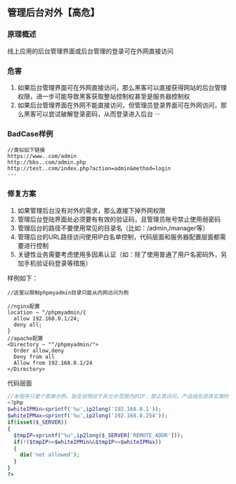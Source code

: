 ## 管理后台对外【高危】
### 原理概述
线上应用的后台管理界面或后台管理的登录可在外网直接访问
### 危害
1. 如果后台管理界面可在外网直接访问，那么黑客可以直接获得网站的后台管理权限，进一步可能导致黑客获取整站控制权甚至是服务器控制权
2. 如果后台管理界面在外网不能直接访问，但管理员登录界面可在外网访问，那么黑客可以尝试破解登录密码，从而登录进入后台
···

### BadCase样例
```
//类似如下链接
https://www..com/admin
http://bbs..com/admin.php
http://test..com/index.php?action=admin&method=login
···
```

### 修复方案
1. 如果管理后台没有对外的需求，那么直接下掉外网权限
2. 管理后台登陆界面处必须要有有效的验证码，且管理员账号禁止使用弱密码
3. 管理后台的路径不要使用常见的目录名（比如：/admin,/manager等）
4. 管理后台的URL路径访问使用IP白名单控制，代码层面和服务器配置层面都需要进行控制
5. 关键性业务需要考虑使用多因素认证（如：除了使用普通了用户名密码外，另加手机验证码登录等措施）

样例如下：
```
//这里以限制phpmyadmin目录只能从内网访问为例

//nginx配置
location ~ ^/phpmyadmin/{
  allow 192.168.0.1/24;
  deny all;
}
//apache配置
<Directory ~ "^/phpmyadmin/">
  Order allow,deny
  Deny from all
  Allow from 192.168.0.1/24
</Directory>
```
代码层面
```php
//本程序只是个简单示例，旨在说明对于非允许范围内的IP，禁止其访问，产品线在具体实施时建议将允许访问的IP范围做成一个配置文件，或者写入数据库
<?php
$whiteIPMin=sprintf('%u',ip2long('192.168.0.1'));
$whiteIPMax=sprintf('%u',ip2long('192.168.0.254'));
if(isset($_SERVER))
{
  $tmpIP=sprintf("%u",ip2long($_SERVER['REMOTE_ADDR']));
  if(!($tmpIP>=$whiteIPMin&&$tmpIP<=$whiteIPMax))
  {                
    die('not allowed');
  }    
}
?>
```
